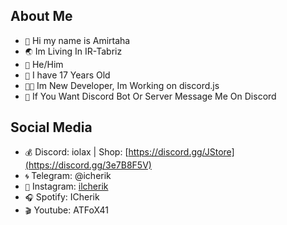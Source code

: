 ## About Me
- `👦` Hi my name is Amirtaha 
- `🌏` Im Living In IR-Tabriz 
- `🕋` He/Him 
- `🥺` I have 17 Years Old 
- `👨‍💻` Im New Developer, Im Working on discord.js 
- `🛒` If You Want Discord Bot Or Server Message Me On Discord 

## Social Media
- `💰` Discord: iolax | Shop: [https://discord.gg/JStore](https://discord.gg/3e7B8F5V) 
- `🌀` Telegram: @icherik 
- `📡` Instagram: [ilcherik](https://www.instagram.com/ilcherik/) 
- `🎧` Spotify: ICherik 
- `🎬` Youtube: ATFoX41 
